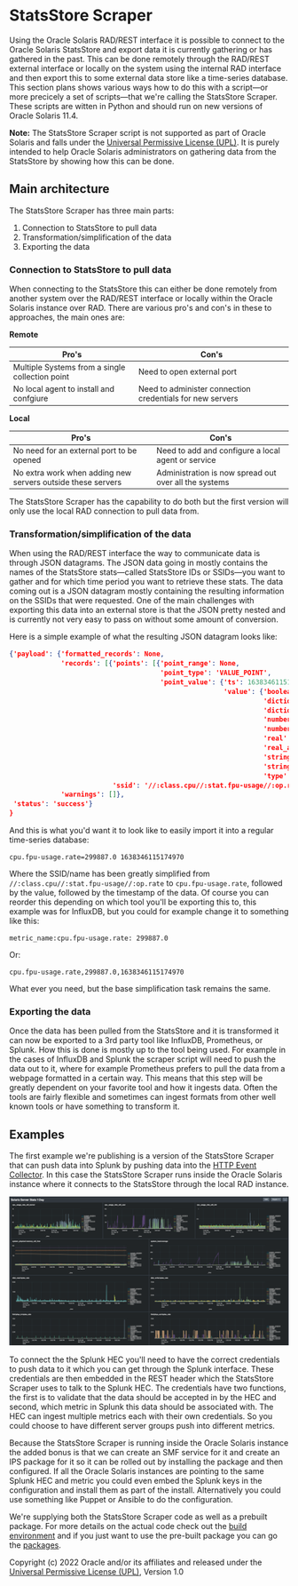 # StatsStore Scraper

Using the Oracle Solaris RAD/REST interface it is possible to connect to the Oracle Solaris StatsStore and export data it is currently gathering or has gathered in the past. This can be done remotely through the RAD/REST external interface or locally on the system using the internal RAD interface and then export this to some external data store like a time-series database. This section plans shows various ways how to do this with a script—or more precicely a set of scripts—that we're calling the StatsStore Scraper. These scripts are witten in Python and should run on new versions of Oracle Solaris 11.4.

**Note:** The StatsStore Scraper script is not supported as part of Oracle Solaris and falls under the [Universal Permissive License (UPL)](https://oss.oracle.com/licenses/upl/). It is purely intended to help Oracle Solaris administrators on gathering data from the StatsStore by showing how this can be done. 

## Main architecture

The StatsStore Scraper has three main parts:

1. Connection to StatsStore to pull data
2. Transformation/simplification of the data
3. Exporting the data

### Connection to StatsStore to pull data

When connecting to the StatsStore this can either be done remotely from another system over the RAD/REST interface or locally within the Oracle Solaris instance over RAD. There are various pro's and con's in these to approaches, the main ones are:

**Remote**

| Pro's                                           | Con's                                                     |
| ----------------------------------------------- | --------------------------------------------------------- |
| Multiple Systems from a single collection point | Need to open external port                                |
| No local agent to install and confgiure         | Need to administer connection credentials for new servers |

**Local**

| Pro's                                                       | Con's                                                 |
| ----------------------------------------------------------- | ----------------------------------------------------- |
| No need for an external port to be opened                   | Need to add and configure a local agent or service    |
| No extra work when adding new servers outside these servers | Administration is now spread out over all the systems |

The StatsStore Scraper has the capability to do both but the first version will only use the local RAD connection to pull data from.

### Transformation/simplification of the data

When using the RAD/REST interface the way to communicate data is through JSON datagrams. The JSON data going in mostly contains the names of the StatsStore stats—called StatsStore IDs or SSIDs—you want to gather and for which time period you want to retrieve these stats. The data coming out is a JSON datagram mostly containing the resulting information on the SSIDs that were requested. One of the main challenges with exporting this data into an external store is that the JSON pretty nested and is currently not very easy to pass on without some amount of conversion. 

Here is a simple example of what the resulting JSON datagram looks like:

```json
{'payload': {'formatted_records': None,
             'records': [{'points': [{'point_range': None,
                                      'point_type': 'VALUE_POINT',
                                      'point_value': {'ts': 1638346115174970,
                                                      'value': {'boolean_val': False,
                                                                'dictionary': None,
                                                                'dictionary_array': None,
                                                                'number': 0,
                                                                'number_array': None,
                                                                'real': 299887.0,
                                                                'real_array': None,
                                                                'string': None,
                                                                'string_array': None,
                                                                'type': 'REAL'}}}],
                          'ssid': '//:class.cpu//:stat.fpu-usage//:op.rate'}],
             'warnings': []},
 'status': 'success'}
}
```

And this is what you'd want it to look like to easily import it into a regular time-series database:

```
cpu.fpu-usage.rate=299887.0 1638346115174970
```

Where the SSID/name has been greatly simplified from `//:class.cpu//:stat.fpu-usage//:op.rate` to `cpu.fpu-usage.rate`, followed by the value, followed by the timestamp of the data. Of course you can reorder this depending on which tool you'll be exporting this to, this example was for InfluxDB, but you could for example change it to something like this:

```
metric_name:cpu.fpu-usage.rate: 299887.0
```

Or:

```
cpu.fpu-usage.rate,299887.0,1638346115174970
```

What ever you need, but the base simplification task remains the same.

### Exporting the data

Once the data has been pulled from the StatsStore and it is transformed it can now be exported to a 3rd party tool like InfluxDB, Prometheus, or Splunk. How this is done is mostly up to the tool being used. For example in the cases of InfluxDB and Splunk the scraper script will need to push the data out to it, where for example Prometheus prefers to pull the data from a webpage formatted in a certain way. This means that this step will be greatly dependent on your favorite tool and how it ingests data. Often the tools are fairly flexible and sometimes can ingest formats from other well known tools or have something to transform it.

## Examples

The first example we're publishing is a version of the StatsStore Scraper that can push data into Splunk by pushing data into the [HTTP Event Collector](https://docs.splunk.com/Documentation/Splunk/9.0.1/Data/UsetheHTTPEventCollector). In this case the StatsStore Scraper runs inside the Oracle Solaris instance where it connects to the StatsStore through the local RAD instance. 

![Example Sheet](/StatsStore_WebUI/Images/StatsStore_Scraper/Splunk_Screenshot.png)

To connect the the Splunk HEC you'll need to have the correct credentials to push data to it which you can get through the Splunk interface. These credentials are then embedded in the REST header which the StatsStore Scraper uses to talk to the Splunk HEC. The credentials have two functions, the first is to validate that the data should be accepted in by the HEC and second, which metric in Splunk this data should be associated with. The HEC can ingest multiple metrics each with their own credentials. So you could choose to have different server groups push into different metrics.

Because the StatsStore Scraper is running inside the Oracle Solaris instance the added bonus is that we can create an SMF service for it and create an IPS package for it so it can be rolled out by installing the package and then configured. If all the Oracle Solaris instances are pointing to the same Splunk HEC and metric you could even embed the Splunk keys in the configuration and install them as part of the install. Alternatively you could use something like Puppet or Ansible to do the configuration.

We're supplying both the StatsStore Scraper code as well as a prebuilt package. For more details on the actual code check out the [build environment](Build_Environment) and if you just want to use the pre-built package you can go the [packages](Packages).

Copyright (c) 2022 Oracle and/or its affiliates and released under the [Universal Permissive License (UPL)](https://oss.oracle.com/licenses/upl/), Version 1.0